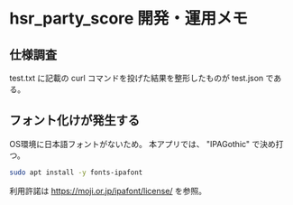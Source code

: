 # hsr_party_score 開発・運用メモ

## 仕様調査

test.txt に記載の curl コマンドを投げた結果を整形したものが test.json である。

## フォント化けが発生する

OS環境に日本語フォントがないため。
本アプリでは、 "IPAGothic" で決め打つ。

```sh
sudo apt install -y fonts-ipafont
```

利用許諾は https://moji.or.jp/ipafont/license/ を参照。
